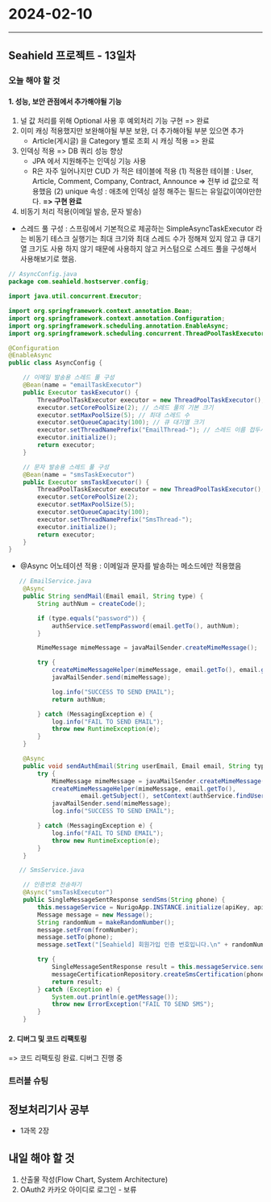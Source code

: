 # 2024-02-10

---

## Seahield 프로젝트 - 13일차

### 오늘 해야 할 것

#### 1. 성능, 보안 관점에서 추가해야될 기능

1. 널 값 처리를 위해 Optional 사용 후 예외처리 기능 구현 => 완료
2. 이미 캐싱 적용했지만 보완해야될 부분 보완, 더 추가해야될 부분 있으면 추가
   - Article(게시글) 을 Category 별로 조회 시 캐싱 적용 => 완료
3. 인덱싱 적용 => DB 쿼리 성능 향상
   - JPA 에서 지원해주는 인덱싱 기능 사용
   - R은 자주 일어나지만 CUD 가 적은 테이블에 적용
     (1) 적용한 테이블 : User, Article, Comment, Company, Contract, Announce
     => 전부 id 값으로 적용했음
     (2) unique 속성 : 애초에 인덱싱 설정 해주는 필드는 유일값이여야만한다.
     <b>=> 구현 완료</b>
4. 비동기 처리 적용(이메일 발송, 문자 발송)

- 스레드 풀 구성 : 스프링에서 기본적으로 제공하는 SimpleAsyncTaskExecutor 라는 비동기 테스크 실행기는 최대 크기와 최대 스레드 수가 정해져 있지 않고 큐 대기열 크기도 사용 하지 않기 때문에 사용하지 않고 커스텀으로 스레드 풀을 구성해서 사용해보기로 했음.

```java
// AsyncConfig.java
package com.seahield.hostserver.config;

import java.util.concurrent.Executor;

import org.springframework.context.annotation.Bean;
import org.springframework.context.annotation.Configuration;
import org.springframework.scheduling.annotation.EnableAsync;
import org.springframework.scheduling.concurrent.ThreadPoolTaskExecutor;

@Configuration
@EnableAsync
public class AsyncConfig {

    // 이메일 발송용 스레드 풀 구성
    @Bean(name = "emailTaskExecutor")
    public Executor taskExecutor() {
        ThreadPoolTaskExecutor executor = new ThreadPoolTaskExecutor();
        executor.setCorePoolSize(2); // 스레드 풀의 기본 크기
        executor.setMaxPoolSize(5); // 최대 스레드 수
        executor.setQueueCapacity(100); // 큐 대기열 크기
        executor.setThreadNamePrefix("EmailThread-"); // 스레드 이름 접두사
        executor.initialize();
        return executor;
    }

    // 문자 발송용 스레드 풀 구성
    @Bean(name = "smsTaskExecutor")
    public Executor smsTaskExecutor() {
        ThreadPoolTaskExecutor executor = new ThreadPoolTaskExecutor();
        executor.setCorePoolSize(2);
        executor.setMaxPoolSize(5);
        executor.setQueueCapacity(100);
        executor.setThreadNamePrefix("SmsThread-");
        executor.initialize();
        return executor;
    }
}
```

- @Async 어노테이션 적용 : 이메일과 문자를 발송하는 메소드에만 적용했음

```java
   // EmailService.java
    @Async
    public String sendMail(Email email, String type) {
        String authNum = createCode();

        if (type.equals("password")) {
            authService.setTempPassword(email.getTo(), authNum);
        }

        MimeMessage mimeMessage = javaMailSender.createMimeMessage();

        try {
            createMimeMessageHelper(mimeMessage, email.getTo(), email.getSubject(), setContext(authNum, type));
            javaMailSender.send(mimeMessage);

            log.info("SUCCESS TO SEND EMAIL");
            return authNum;

        } catch (MessagingException e) {
            log.info("FAIL TO SEND EMAIL");
            throw new RuntimeException(e);
        }
    }

    @Async
    public void sendAuthEmail(String userEmail, Email email, String type) {
        try {
            MimeMessage mimeMessage = javaMailSender.createMimeMessage();
            createMimeMessageHelper(mimeMessage, email.getTo(),
                    email.getSubject(), setContext(authService.findUserId(userEmail), type));
            javaMailSender.send(mimeMessage);
            log.info("SUCCESS TO SEND EMAIL");

        } catch (MessagingException e) {
            log.info("FAIL TO SEND EMAIL");
            throw new RuntimeException(e);
        }
    }
```

```java
   // SmsService.java

    // 인증번호 전송하기
    @Async("smsTaskExecutor")
    public SingleMessageSentResponse sendSms(String phone) {
        this.messageService = NurigoApp.INSTANCE.initialize(apiKey, apiSecret, "https://api.coolsms.co.kr");
        Message message = new Message();
        String randomNum = makeRandomNumber();
        message.setFrom(fromNumber);
        message.setTo(phone);
        message.setText("[Seahield] 회원가입 인증 번호입니다.\n" + randomNum);

        try {
            SingleMessageSentResponse result = this.messageService.sendOne(new SingleMessageSendingRequest(message));
            messageCertificationRepository.createSmsCertification(phone, randomNum);
            return result;
        } catch (Exception e) {
            System.out.println(e.getMessage());
            throw new ErrorException("FAIL TO SEND SMS");
        }
    }
```

#### 2. 디버그 및 코드 리팩토링

=> 코드 리팩토링 완료. 디버그 진행 중

### 트러블 슈팅

## 정보처리기사 공부

- 1과목 2장

## 내일 해야 할 것

1. 산출물 작성(Flow Chart, System Architecture)
2. OAuth2 카카오 아이디로 로그인 - 보류
